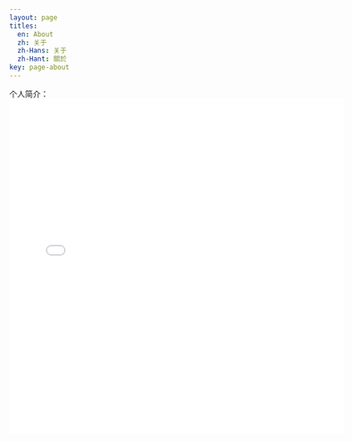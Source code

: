```yaml
---
layout: page
titles:
  en: About
  zh: 关于
  zh-Hans: 关于
  zh-Hant: 關於
key: page-about
---
```


个人简介：
<embed src="assets/pdf/xxl-personal.pdf" width="600" height="600">  